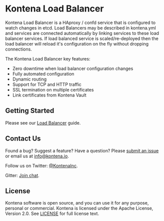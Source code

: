 # Kontena Load Balancer

Kontena Load Balancer is a HAproxy / confd service that is configured to watch changes in etcd. Load Balancers may be described in kontena.yml and services are connected automatically by linking services to these load balancer services. If load balanced service is scaled/re-deployed then the load balancer will reload it's configuration on the fly without dropping connections.

The Kontena Load Balancer key features:

* Zero downtime when load balancer configuration changes
* Fully automated configuration
* Dynamic routing
* Support for TCP and HTTP traffic
* SSL termination on multiple certificates
* Link certificates from Kontena Vault

## Getting Started

Please see our [Load Balancer](https://www.kontena.io/docs/using-kontena/loadbalancer) guide.

## Contact Us

Found a bug? Suggest a feature? Have a question? Please [submit an issue](https://github.com/kontena/kontena/issues) or email us at <a href="mailto:info@kontena.io">info@kontena.io</a>.

Follow us on Twitter: [@KontenaInc](https://twitter.com/KontenaInc).

Gitter: [Join chat](https://gitter.im/kontena/kontena).

## License

Kontena software is open source, and you can use it for any purpose, personal or commercial. Kontena is licensed under the Apache License, Version 2.0. See [LICENSE](LICENSE) for full license text.
